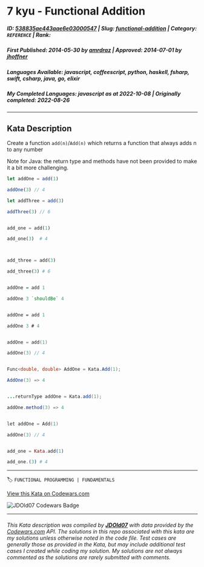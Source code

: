 # 7 kyu - Functional Addition

##### **ID**: [538835ae443aae6e03000547](https://www.codewars.com/kata/538835ae443aae6e03000547) | **Slug**: [functional-addition](https://www.codewars.com/kata/538835ae443aae6e03000547) | **Category**: `REFERENCE` | **Rank**: <span style="color:white">7 kyu</span>

##### **First Published**: 2014-05-30 **_by_** [amrdraz](https://www.codewars.com/users/amrdraz) | **Approved**: 2014-07-01 **_by_** [jhoffner](https://www.codewars.com/users/jhoffner)

##### **Languages Available**: javascript, coffeescript, python, haskell, fsharp, swift, csharp, java, go, elixir

##### **My Completed Languages**: javascript **_as at_** 2022-10-08 | **Originally completed**: 2022-08-26

---

## Kata Description

Create a function `add(n)`/`Add(n)` which returns a function that always adds n to any number

Note for Java: the return type and methods have not been provided to make it a bit more challenging.

```javascript
let addOne = add(1)

addOne(3) // 4

let addThree = add(3)

addThree(3) // 6
```

```python

add_one = add(1)

add_one(3)  # 4



add_three = add(3)

add_three(3) # 6

```

```haskell

addOne = add 1

addOne 3 `shouldBe` 4

```

```fsharp

addOne = add 1

addOne 3 # 4

```

```swift

addOne = add(1)

addOne(3) // 4

```

```csharp

Func<double, double> AddOne = Kata.Add(1);

AddOne(3) => 4

```

```java

...returnType addOne = Kata.add(1);

addOne.method(3) => 4

```

```go

let addOne = Add(1)

addOne(3) // 4

```

```elixir

add_one = Kata.add(1)

add_one.(3) # 4

```

---

🏷 `FUNCTIONAL PROGRAMMING | FUNDAMENTALS`

[View this Kata on Codewars.com](https://www.codewars.com/kata/538835ae443aae6e03000547)

![](https://www.codewars.com/users/jdold07/badges/large "JDOld07 Codewars Badge")

---

###### _This Kata description was compiled by [**JDOld07**](https://tpstech.dev) with data provided by the [Codewars.com](https://www.codewars.com) API. The solutions in this repo associated with this kata are my solutions unless otherwise noted in the code file. Test cases are generally those as provided in the Kata, but may include additional test cases I created while coding my solution. My solutions are not always commented as the solutions are rarely submitted with comments._
